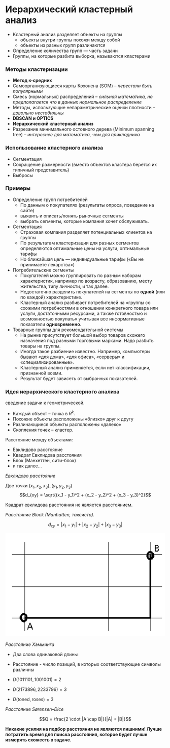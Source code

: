 # Иерархический кластерный анализ

* Кластерный анализ разделяет объекты на группы
	+ объекты внутри группы похожи между собой
	+ объекты из разных групп различаются
* Определение количества групп — часть задачи
* Группы, на которые разбита выборка, называются кластерами

### Методы кластеризации

* **Метод к-средних**
* Самоорганизующиеся карты Кохонена (SOM) – *перестали быть популярными*
* Смесь (нормальных) распределений – *сильная математика, но предполагается что в данных нормальное распределение*
* Методы, использующие непараметрические оценки плотности – *довольно нестабильны*
* **DBSCAN и OPTICS**
* **Иерархический кластерный анализ**
* Разрезание минимального остовного дерева (Minimum spanning tree) – *интереснее для математика, чем для прикладника*

### Использование кластерного анализа

+ Сегментация
+ Сокращение размерности (вместо объектов кластера берется их типичный представитель)
+ Выбросы

### Примеры

* Определение групп потребителей
	+ По данным о покупателях (результаты опроса, поведение на сайте)
	+ выявить и описать/понять рыночные сегменты
	+ выбрать сегменты, которые компания хочет обслуживать.
* Сегментация
	+ Страховая компания разделяет потенциальных клиентов на группы
	+ По результатам кластеризации для разных сегментов определяются оптимальные цены на услуги, оптимальные тарифы
	+ Но ближайшая цель — индивидуальные тарифы («Вы не принимаете лекарства»)
* Потребительские сегменты
	+ Покупателей можно группировать по разным наборам характеристик, например по возрасту, образованию, месту жительства, типу личности, и так далее.
	+ Недостаточно разделить покупателей на сегменты по **одной** (или по каждой) характеристике.
	+ Кластерный анализ разбивает потребителей на «группы со схожими потребностями в отношении конкретного товара или услуги, достаточными ресурсами, а также готовностью и возможностью покупать» учитывая все информативные показатели **одновременно**.
* Товарные группы для рекомендательной системы
	+ На рынке присутствует большой выбор товаров схожего назначения под разными торговыми марками. Надо разбить товары на группы.
	+ Иногда такое разбиение известно. Например, компьютеры бывают «для дома», «для офиса», «серверы» и «специализированные».
	+ Кластерный анализ применяется, если нет классификации, признанной всеми.
	+ Результат будет зависеть от выбранных показателей.

### Идея иерархического кластерного анализа

сведение задачи к геометрической.

* Каждый объект – точка в $R^k$.
* Похожие объекты расположены «близко» друг к другу
* Различающиеся объекты расположены «далеко»
* Скопления точек – кластер.

Расстояние между объектами:
* Евклидово расстояние
* Квадрат Евклидова расстояния
* Блок (Манхеттен, сити-блок)
* и так далее…

*Евклидово расстояние*

Две точки $(x_1, x_2, x_3), (y_1, y_2, y_3)$
$$d_{xy} = \sqrt{(x_1 - y_1)^2 + (x_2 - y_2)^2 + (x_3 - y_3)^2}$$

Квадрат евклидова расстояния не является расстоянием.

*Расстояние  Block (Manhatten, таксиста).*

$$d_{xy} = |x_1 - y_1| + |x_2 - y_2| + |x_3 - y_3|$$

![Расстояние  Block](/images/lect_2/manhaten.png)

*Расстояние Хэмминга*

* Два слова одинаковой длины
* Расстояние - число позиций, в которых соответствующие символы различны
 
* $D(1011101, 1001001) = 2$
* $D(2173896, 2233796) = 3$
* $D(\text{toned}, \text{roses}) = 3$

*Расстояние Sørensen–Dice*

$$Q = \frac{2 \cdot |A \cap B|}{|A| + |B|}$$

**Никакие усилия на подбор расстояния не являются лишними! Лучше потратить время для поиска расстояния, которое будет лучше измерять схожесть в задаче.**